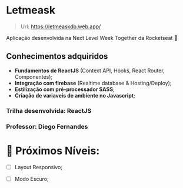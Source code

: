 # Letmeask

> Url: https://letmeaskdb.web.app/

Aplicação desenvolvida na Next Level Week Together da Rocketseat 🚀

## Conhecimentos adquiridos

- **Fundamentos de ReactJS** (Context API, Hooks, React Router, Componentes);
- **Integração com firebase** (Realtime database & Hosting/Deploy);
- **Estilização com pré-processador SASS**;
- **Criação de variaveis de ambiente no Javascript**;

### Trilha desenvolvida: ReactJS
### Professor: Diego Fernandes

# 🚀 Próximos Níveis:

- [ ] Layout Responsivo;
- [ ] Modo Escuro;

